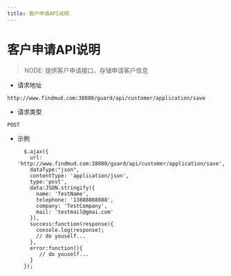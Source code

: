 ```yaml
---
title: 客户申请API说明
---
```

# 客户申请API说明

> NODE: 提供客户申请接口，存储申请客户信息

* 请求地址
	
```
http://www.findmud.com:38080/guard/api/customer/application/save
```
	
* 请求类型

````
POST
````

* 示例
 
		$.ajax({
		  url: 'http://www.findmud.com:38080/guard/api/customer/application/save',
		  dataType:"json",
		  contentType: 'application/json',
		  type:'post',
		  data:JSON.stringify({
		    name: 'TestName',
		    telephone: '13888888888',
		    company: 'TestCompany',
		    mail: 'testmail@gmai.com'
		  }),
		  success:function(response){
		    console.log(response);
		    // do youself...
		  },
		  error:function(){
			 // do youself...
		  }
		});